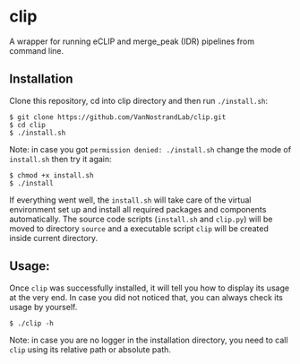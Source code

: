 # clip

A wrapper for running eCLIP and merge_peak (IDR) pipelines from command line. 

## Installation
Clone this repository, cd into clip directory and then run `./install.sh`:

```shell script
$ git clone https://github.com/VanNostrandLab/clip.git
$ cd clip
$ ./install.sh
```

Note: in case you got `permission denied: ./install.sh` change the mode of `install.sh` 
then try it again:

```shell script
$ chmod +x install.sh
$ ./install
```
If everything went well, the `install.sh` will take care of the virtual environment 
set up and install all required packages and components automatically. The source code 
scripts (`install.sh` and `clip.py`) will be moved to directory `source` and a executable 
script `clip` will be created inside current directory. 

## Usage:
Once `clip` was successfully installed, it will tell you how to display its 
usage at the very end. In case you did not noticed that, you can always check 
its usage by yourself.

```shell script
$ ./clip -h
```

Note: in case you are no logger in the installation directory, you need to call `clip` using 
its relative path or absolute path.